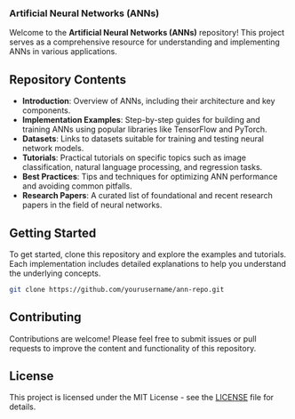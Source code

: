 ### Artificial Neural Networks (ANNs)

Welcome to the **Artificial Neural Networks (ANNs)** repository! This project serves as a comprehensive resource for understanding and implementing ANNs in various applications. 

## Repository Contents

- **Introduction**: Overview of ANNs, including their architecture and key components.
- **Implementation Examples**: Step-by-step guides for building and training ANNs using popular libraries like TensorFlow and PyTorch.
- **Datasets**: Links to datasets suitable for training and testing neural network models.
- **Tutorials**: Practical tutorials on specific topics such as image classification, natural language processing, and regression tasks.
- **Best Practices**: Tips and techniques for optimizing ANN performance and avoiding common pitfalls.
- **Research Papers**: A curated list of foundational and recent research papers in the field of neural networks.

## Getting Started

To get started, clone this repository and explore the examples and tutorials. Each implementation includes detailed explanations to help you understand the underlying concepts.

```bash
git clone https://github.com/yourusername/ann-repo.git
```

## Contributing

Contributions are welcome! Please feel free to submit issues or pull requests to improve the content and functionality of this repository.

## License

This project is licensed under the MIT License - see the [LICENSE](LICENSE) file for details.

